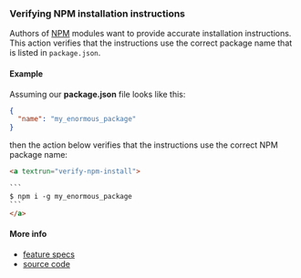 ### Verifying NPM installation instructions

Authors of [NPM](https://www.npmjs.com) modules want to provide accurate
installation instructions. This action verifies that the instructions use the
correct package name that is listed in `package.json`.

#### Example

<a textrun="create-file">

Assuming our **package.json** file looks like this:

```json
{
  "name": "my_enormous_package"
}
```

</a>

then the action below verifies that the instructions use the correct NPM package
name:

<a textrun="run-markdown-in-textrun">

```markdown
<a textrun="verify-npm-install">

`​``
$ npm i -g my_enormous_package
`​``
</a>
```

</a>

#### More info

- [feature specs](../../features/actions/built-in/verify-npm-install/verify-npm-install.feature)
- [source code](../../src/actions/built-in/verify-npm-install.ts)
